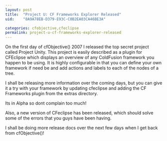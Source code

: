 ```yaml
---
layout: post
title:  "Project U: CF Frameworks Explorer Released"
uid:	"8A9A78EB-D379-E93C-C0B2EA03CA46BE3A"

categories: cfobjective,cfeclipse
permalink: project-u-cf-frameworks-explorer-released
---
```

On the first day of cfObjective() 2007 I released the top secret project called Project Unity. This project is easily described as a plugin for CFEclipse which displays an overview of any ColdFusion framework you happen to be using. It is highly configurable in that you can define your own framework if need be and add actions and labels to each of the nodes of a tree.

I shall be releasing more information over the coming days, but you can give it a try with your framework by updating cfeclipse and adding the CF Frameworks plugin from the extras directory.

Its in Alpha so dont complain too much!

Also, a new version of CFeclipse has been released, which should solve some of the errors that you guys have been having.

I shall be doing more release docs over the next few days when I get back from cfObjective()!